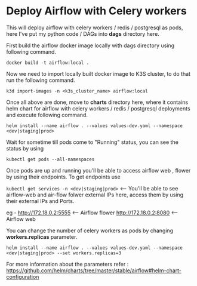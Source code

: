 # Deploy Airflow with Celery workers

This will deploy airflow with celery workers / redis / postgresql as pods, here I've put my python code / DAGs into **dags** directory here.

First build the airflow docker image locally with dags directory using following command.

`docker build -t airflow:local .` 

Now we need to import locally built docker image to K3S cluster, to do that run the following command.

`k3d import-images -n <k3s_cluster_name> airflow:local`

Once all above are done, move to **charts** directory here, where it contains helm chart for airflow with celery workers / redis / postgresql deployments and execute following command.

`helm install --name airflow . --values values-dev.yaml --namespace <dev|staging|prod>`

Wait for sometime till pods come to "Running" status, you can see the status by using

`kubectl get pods --all-namespaces`

Once pods are up and running you'll be able to access airflow web , flower by using their endpoints. To get endpoints use

`kubectl get services -n <dev|staging|prod>` <-- You'll be able to see airflow-web and air-flow folwer external IPs here, access them by using their external IPs and Ports.

eg - http://172.18.0.2:5555 <-- Airflow flower
     http://172.18.0.2:8080 <-- Airflow web

You can change the number of celery workers as pods by changing **workers.replicas** parameter.

`helm install --name airflow . --values values-dev.yaml --namespace <dev|staging|prod> --set workers.replicas=3`

For more information about the parameters refer : https://github.com/helm/charts/tree/master/stable/airflow#helm-chart-configuration